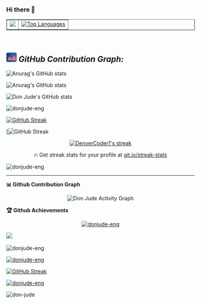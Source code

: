 ### Hi there 👋



<table border="1">
  <tr>
    <td valign="top"><a href="https://github.com/anuraghazra/github-readme-stats"> <img src="https://github-readme-stats.vercel.app/api?username=donjude-eng&count_private=true&show_icons=true&icon_color=FFA500&title_color=f4791f&bg_color=0,03071e,0F2027,03071e&text_color=abcdef&border_radius=10"/></td> </a>
    <td valign="top"> <a href="https://github.com/anuraghazra/github-readme-stats"> <img src="https://github-readme-stats.vercel.app/api/top-langs/?username=donjude-eng&layout=compact&langs_count=10&hide_border=true" alt ="Top Languages"/></td>
    </a>
  </tr>
   <tr>

    
  </tr>
</table>
<br>


<h2><img width="28" src="https://github.com/DalpatRathore/dalpatrathore/blob/main/assets/icons/icon-graph.png" /><i> GitHub Contribution Graph:</i></h2>





![Anurag's GitHub stats](https://github-readme-stats.vercel.app/api?username=anuraghazra&count_private=true)

![Anurag's GitHub stats](https://github-readme-stats.vercel.app/api?username=donjude-eng&show_icons=true&theme=radical)

![Don Jude's GitHub stats](https://github-readme-stats.vercel.app/api?username=donjude-eng&count_private=true,issues&show_icons=true&theme=default)

![donjude-eng](https://github-readme-streak-stats.herokuapp.com/?user=donjude-eng&theme=light)

[![GitHub Streak](https://github-readme-streak-stats.herokuapp.com/?user=donjude-eng&currStreakNum=2FD3EB&fire=pink&sideLabels=F00&date_format=[Y.]n.j)](https://git.io/streak-stats)

[![GitHub Streak](https://github-readme-streak-stats.herokuapp.com/?user=donjude-eng)

<!-- GitHub Readme Streak Stats - https://github.com/DenverCoder1/github-readme-streak-stats -->
<p align="center">
  <a href="https://github.com/donjude-eng/github-readme-streak-stats">
    <img title="🔥 Get streak stats for your profile at git.io/streak-stats" alt="DenverCoder1's streak" src="https://github-readme-streak-stats.herokuapp.com/?user=donjude-eng&theme=monokai-metallian&hide_border=true"/>
  </a>
  <p align="center">🔥 Get streak stats for your profile at <a href="https://git.io/streak-stats">git.io/streak-stats</a></p>
</p>


![donjude-eng](https://github-readme-streak-stats.herokuapp.com/?user=donjude-eng&theme=light)

<hr>
<summary><b>📊 Github Contribution Graph</b></summary>
<p align="center"<a href="#"><img alt="Don Jude Activity Graph" src="https://activity-graph.herokuapp.com/graph?username=donjude-eng&bg_color=0D1117&color=e05397&line=e05397&point=FFFFFF&hide_border=true&" /></a></p>
<!-- </details>
<details>    -->
 <summary><b>🏆 Github Achievements</b></summary>
<p align="center"> <a href="https://github.com/donjude-eng"><img src="https://github-profile-trophy.vercel.app/?username=donjude-eng&margin-w=5&theme=radical" alt="donjude-eng" /></a> </p>

![](https://komarev.com/ghpvc/?donjude-eng)

![donjude-eng](https://github-readme-streak-stats.herokuapp.com/?user=donjude-eng&theme=light)

 
 [![donjude-eng](https://github-readme-streak-stats.herokuapp.com/?user=donjude-eng&currStreakNum=2FD3EB&fire=pink&sideLabels=F00&date_format=j/k)](https://git.io/streak-stats)
 
 [![GitHub Streak](https://github-readme-streak-stats.herokuapp.com/?user=donjude-eng)](https://git.io/streak-stats)
 
[![donjude-eng](https://github-readme-streak-stats.herokuapp.com/?user=donjude-eng)](https://git.io/streak-stats)




![don-jude](https://github-readme-stats.vercel.app/api?username=donjude-eng&count_private=true)

